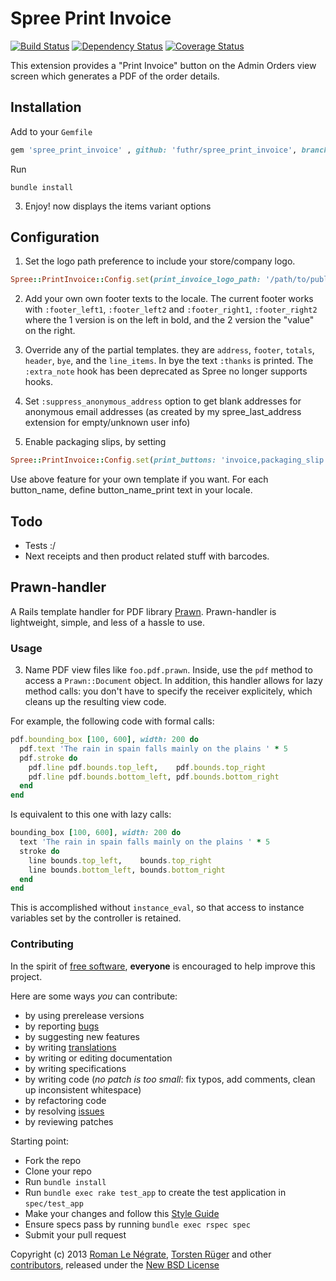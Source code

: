 # Spree Print Invoice

[![Build Status](https://secure.travis-ci.org/futhr/spree_print_invoice.png?branch=2-0-stable)](http://travis-ci.org/futhr/spree_print_invoice)
[![Dependency Status](https://gemnasium.com/futhr/spree_print_invoice.png)](https://gemnasium.com/futhr/spree_print_invoice)
[![Coverage Status](https://coveralls.io/repos/futhr/spree_print_invoice/badge.png?branch=2-0-stable)](https://coveralls.io/r/futhr/spree_print_invoice)

This extension provides a "Print Invoice" button on the Admin Orders view screen which generates a PDF of the order details.

## Installation

Add to your `Gemfile`
```ruby
gem 'spree_print_invoice' , github: 'futhr/spree_print_invoice', branch: '2-0-stable'
```

Run
```
bundle install
```

3. Enjoy! now displays the items variant options

## Configuration

1. Set the logo path preference to include your store/company logo.
```ruby
Spree::PrintInvoice::Config.set(print_invoice_logo_path: '/path/to/public/images/company-logo.png')
```

2. Add your own own footer texts to the locale. The current footer works with `:footer_left1`, `:footer_left2` and `:footer_right1`, `:footer_right2` where the 1 version is on the left in bold, and the 2 version the "value" on the right.

3. Override any of the partial templates. they are `address`, `footer`, `totals`, `header`, `bye`, and the `line_items`. In bye the text `:thanks` is printed.  The `:extra_note` hook has been deprecated as Spree no longer supports hooks.

4. Set `:suppress_anonymous_address` option to get blank addresses for anonymous email addresses (as created by my spree_last_address extension for empty/unknown user info)

5. Enable packaging slips, by setting
```ruby
Spree::PrintInvoice::Config.set(print_buttons: 'invoice,packaging_slip') # comma separated list
```

Use above feature for your own template if you want. For each button_name, define button_name_print text in your locale.

## Todo

* Tests :/
* Next receipts and then product related stuff with barcodes.

## Prawn-handler

A Rails template handler for PDF library [Prawn][1]. Prawn-handler is lightweight, simple, and less of a hassle to use.

### Usage

3. Name PDF view files like `foo.pdf.prawn`. Inside, use the `pdf` method to access a `Prawn::Document` object. In addition, this handler allows for lazy method calls: you don't have to specify the receiver explicitely, which cleans up the resulting view code.

For example, the following code with formal calls:
```ruby
pdf.bounding_box [100, 600], width: 200 do
  pdf.text 'The rain in spain falls mainly on the plains ' * 5
  pdf.stroke do
    pdf.line pdf.bounds.top_left,    pdf.bounds.top_right
    pdf.line pdf.bounds.bottom_left, pdf.bounds.bottom_right
  end
end
```

Is equivalent to this one with lazy calls:
```ruby
bounding_box [100, 600], width: 200 do
  text 'The rain in spain falls mainly on the plains ' * 5
  stroke do
    line bounds.top_left,    bounds.top_right
    line bounds.bottom_left, bounds.bottom_right
  end
end
```

This is accomplished without `instance_eval`, so that access to instance variables set by the controller is retained.

### Contributing

In the spirit of [free software][2], **everyone** is encouraged to help improve this project.

Here are some ways *you* can contribute:

* by using prerelease versions
* by reporting [bugs][3]
* by suggesting new features
* by writing [translations][6]
* by writing or editing documentation
* by writing specifications
* by writing code (*no patch is too small*: fix typos, add comments, clean up inconsistent whitespace)
* by refactoring code
* by resolving [issues][3]
* by reviewing patches

Starting point:

* Fork the repo
* Clone your repo
* Run `bundle install`
* Run `bundle exec rake test_app` to create the test application in `spec/test_app`
* Make your changes and follow this [Style Guide][4]
* Ensure specs pass by running `bundle exec rspec spec`
* Submit your pull request

Copyright (c) 2013 [Roman Le Négrate][7], [Torsten Rüger][8] and other [contributors][9], released under the [New BSD License][5]

[1]: http://prawn.majesticseacreature.com
[2]: http://www.fsf.org/licensing/essays/free-sw.html
[3]: https://github.com/futhr/spree_print_invoice/issues
[4]: https://github.com/thoughtbot/guide
[5]: https://github.com/futhr/spree_print_invoice/blob/2-0-stable/LICENSE.md
[6]: http://www.localeapp.com/projects/4941
[7]: https://github.com/Roman2K
[8]: http://github.com/dancinglightning
[9]: https://github.com/futhr/spree_print_invoice/contributors
